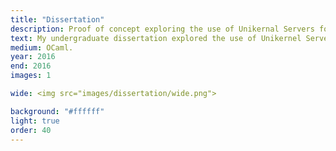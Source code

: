 ```yaml
---
title: "Dissertation"
description: Proof of concept exploring the use of Unikernal Servers for Internet of Things devices.
text: My undergraduate dissertation explored the use of Unikernel Servers for Internet of Things devices. Using MirageOS, I built a server that could handle higher throughput than a traditional stack suitable for data being provided by a wide variety of IoT clients.
medium: OCaml.
year: 2016
end: 2016
images: 1

wide: <img src="images/dissertation/wide.png">

background: "#ffffff"
light: true
order: 40
---
```

